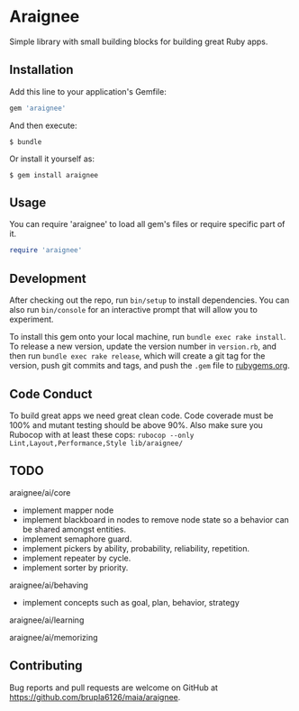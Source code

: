 # Araignee

Simple library with small building blocks for building great Ruby apps.

## Installation

Add this line to your application's Gemfile:

```ruby
gem 'araignee'
```

And then execute:

    $ bundle

Or install it yourself as:

    $ gem install araignee

## Usage
You can require 'araignee' to load all gem's files or require specific part of it.

```ruby
require 'araignee'
```

## Development

After checking out the repo, run `bin/setup` to install dependencies. You can also run `bin/console` for an interactive prompt that will allow you to experiment.

To install this gem onto your local machine, run `bundle exec rake install`. To release a new version, update the version number in `version.rb`, and then run `bundle exec rake release`, which will create a git tag for the version, push git commits and tags, and push the `.gem` file to [rubygems.org](https://rubygems.org).

## Code Conduct
To build great apps we need great clean code. Code coverade must be 100% and mutant testing should be above 90%. Also make sure you Rubocop with at least these cops: `rubocop --only Lint,Layout,Performance,Style lib/araignee/`

## TODO

araignee/ai/core
 - implement mapper node
 - implement blackboard in nodes to remove node state so a behavior can be shared amongst entities.
 - implement semaphore guard.
 - implement pickers by ability, probability, reliability, repetition.
 - implement repeater by cycle.
 - implement sorter by priority.

araignee/ai/behaving
 - implement concepts such as goal, plan, behavior, strategy

araignee/ai/learning

araignee/ai/memorizing

## Contributing

Bug reports and pull requests are welcome on GitHub at https://github.com/brupla6126/maia/araignee.

